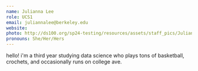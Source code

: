 ```yaml
---
name: Julianna Lee
role: UCS1
email: juliannalee@berkeley.edu
website:
photo: http://ds100.org/sp24-testing/resources/assets/staff_pics/Julianna_Lee.png
pronouns: She/Her/Hers
---
```


hello! i'm a third year studying data science who plays tons of basketball, crochets, and occasionally runs on college ave.
